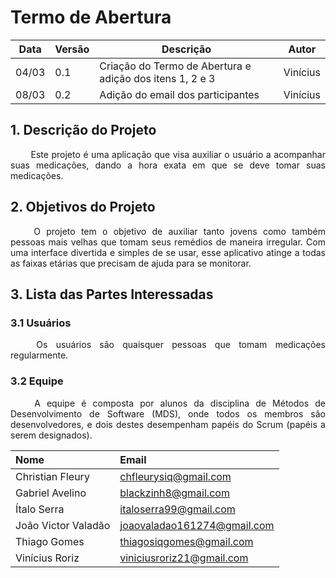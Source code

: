 # Termo de Abertura

Data|Versão|Descrição|Autor
-|-|-|-
04/03|0.1|Criação do Termo de Abertura e adição dos itens 1, 2 e 3| Vinícius|
08/03|0.2|Adição do email dos participantes|Vinícius|


## 1. <a name="1">Descrição do Projeto</a>

<p align="justify"> &emsp;&emsp; Este projeto é uma aplicação que visa auxiliar o usuário a acompanhar suas medicações, dando a hora exata em que se deve tomar suas medicações.</p>

## 2. <a name="2">Objetivos do Projeto</a>

<p align="justify"> &emsp;&emsp; O projeto tem o objetivo de auxiliar tanto  jovens  como também  pessoas  mais  velhas  que  tomam  seus  remédios  de maneira  irregular.  Com  uma interface  divertida e  simples  de  se usar, esse aplicativo atinge a todas as faixas etárias que precisam de ajuda para se monitorar.</p>


## 3. <a name="3">Lista das Partes Interessadas</a>

### 3.1 <a name="3_1">Usuários</a>
<p align="justify"> &emsp;&emsp; Os usuários são quaisquer pessoas que tomam medicações regularmente.</p>

### 3.2 <a name="3_2">Equipe</a>
<p align="justify"> &emsp;&emsp; A equipe é composta por alunos da disciplina de Métodos de Desenvolvimento de Software (MDS), onde todos os membros são desenvolvedores, e dois destes desempenham papéis do Scrum (papéis a serem designados). </p>

|**Nome**|**Email**|
|:-|:-|
|Christian Fleury|chfleurysiq@gmail.com|
|Gabriel Avelino|blackzinh8@gmail.com|
|Ítalo Serra|italoserra99@gmail.com|
|João Victor Valadão|joaovaladao161274@gmail.com|
|Thiago Gomes|thiagosiqgomes@gmail.com|
|Vinícius Roriz|viniciusroriz21@gmail.com|

